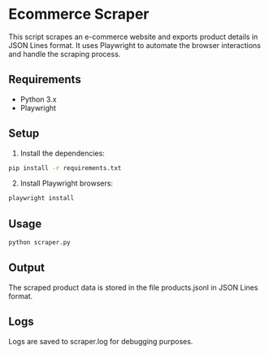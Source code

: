 # Ecommerce Scraper

This script scrapes an e-commerce website and exports product details in JSON Lines format. It uses Playwright to
automate the browser interactions and handle the scraping process.

## Requirements

- Python 3.x
- Playwright

## Setup

1. Install the dependencies:

```bash
pip install -r requirements.txt
```

2. Install Playwright browsers:

```bash
playwright install
```

## Usage

```bash
python scraper.py
```

## Output

The scraped product data is stored in the file products.jsonl in JSON Lines format.

## Logs

Logs are saved to scraper.log for debugging purposes.
